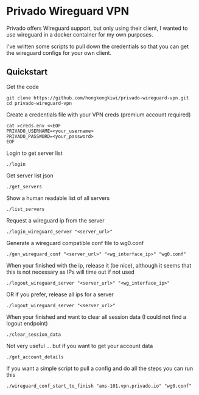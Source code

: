 Privado Wireguard VPN
=======================

Privado offers Wireguard support, but only using their client, I wanted to use wireguard in a docker container for my own purposes.

I've written some scripts to pull down the credentials so that you can get the wireguard configs for your own client.

## Quickstart

Get the code

```
git clone https://github.com/hongkongkiwi/privado-wireguard-vpn.git
cd privado-wireguard-vpn
```

Create a credentials file with your VPN creds (premium account required)

```
cat >creds.env <<EOF
PRIVADO_USERNAME=<your_username>
PRIVADO_PASSWORD=<your_password>
EOF
```

Login to get server list

```
./login
```

Get server list json

```
./get_servers
```

Show a human readable list of all servers

```
./list_servers
```

Request a wireguard ip from the server

```
./login_wireguard_server "<server_url>"
```

Generate a wireguard compatible conf file to wg0.conf

```
./gen_wireguard_conf "<server_url>" "<wg_interface_ip>" "wg0.conf"
```

When your finished with the ip, release it (be nice), although it seems that this is not necessary as IPs will time out if not used

```
./logout_wireguard_server "<server_url>" "<wg_interface_ip>"
```

OR if you prefer, release all ips for a server

```
./logout_wireguard_server "<server_url>"
```

When your finished and want to clear all session data (I could not find a logout endpoint)

```
./clear_session_data
```

Not very useful ... but if you want to get your account data

```
./get_account_details
```

If you want a simple script to pull a config and do all the steps you can run this

```
./wireguard_conf_start_to_finish "ams-101.vpn.privado.io" "wg0.conf"
```
